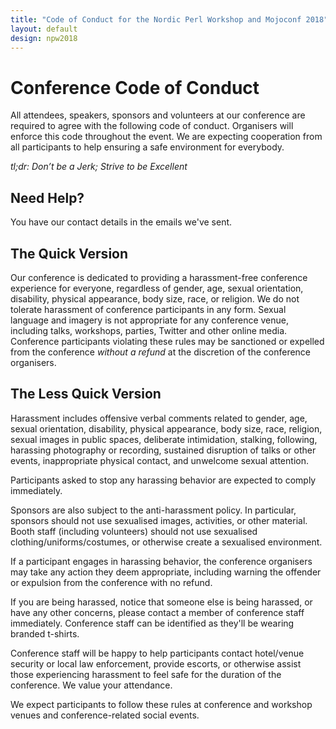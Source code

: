 ```yaml
---
title: "Code of Conduct for the Nordic Perl Workshop and Mojoconf 2018"
layout: default
design: npw2018
---
```


# Conference Code of Conduct

All attendees, speakers, sponsors and volunteers at our conference are
required to agree with the following code of conduct. Organisers will enforce
this code throughout the event. We are expecting cooperation from all
participants to help ensuring a safe environment for everybody.

_tl;dr: Don’t be a Jerk; Strive to be Excellent_

## Need Help?

You have our contact details in the emails we&#39;ve sent.

## The Quick Version

Our conference is dedicated to providing a harassment-free conference
experience for everyone, regardless of gender, age, sexual orientation,
disability, physical appearance, body size, race, or religion. We do not
tolerate harassment of conference participants in any form. Sexual language
and imagery is not appropriate for any conference venue, including talks,
workshops, parties, Twitter and other online media. Conference participants
violating these rules may be sanctioned or expelled from the conference
_without a refund_ at the discretion of the conference organisers.

## The Less Quick Version

Harassment includes offensive verbal comments related to gender, age, sexual
orientation, disability, physical appearance, body size, race, religion,
sexual images in public spaces, deliberate intimidation, stalking, following,
harassing photography or recording, sustained disruption of talks or other
events, inappropriate physical contact, and unwelcome sexual attention.

Participants asked to stop any harassing behavior are expected to comply
immediately.

Sponsors are also subject to the anti-harassment policy. In particular,
sponsors should not use sexualised images, activities, or other material.
Booth staff (including volunteers) should not use sexualised
clothing/uniforms/costumes, or otherwise create a sexualised environment.

If a participant engages in harassing behavior, the conference organisers may
take any action they deem appropriate, including warning the offender or
expulsion from the conference with no refund.

If you are being harassed, notice that someone else is being harassed, or have
any other concerns, please contact a member of conference staff immediately.
Conference staff can be identified as they&#39;ll be wearing branded t-shirts.

Conference staff will be happy to help participants contact hotel/venue
security or local law enforcement, provide escorts, or otherwise assist those
experiencing harassment to feel safe for the duration of the conference. We
value your attendance.

We expect participants to follow these rules at conference and workshop venues
and conference-related social events.
